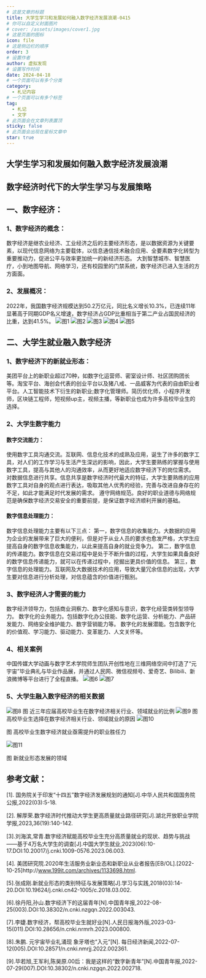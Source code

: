 ```yaml
---
# 这是文章的标题
title: 大学生学习和发展如何融入数字经济发展浪潮-0415
# 你可以自定义封面图片
# cover: /assets/images/cover1.jpg
# 这是页面的图标
icon: file
# 这是侧边栏的顺序
order: 3
# 设置作者
author: 虚拟发现
# 设置写作时间
date: 2024-04-18
# 一个页面可以有多个分类
category:
  - 札记内容
# 一个页面可以有多个标签
tag:
  - 札记
  - 文字
# 此页面会在文章列表置顶
sticky: false
# 此页面会出现在星标文章中
star: true
---
```


<!-- more -->
## 大学生学习和发展如何融入数字经济发展浪潮

## 数字经济时代下的大学生学习与发展策略
## 一、数字经济：
### 1、数字经济的概念：
数字经济是继农业经济、工业经济之后的主要经济形态，是以数据资源为关键要素，以现代信息网络为主要载体，以信息通信技术融合应用、全要素数字化转型为重要推动力，促进公平与效率更加统一的新经济形态。
大到智慧城市、智慧医疗，小到地图导航、网络学习，还有校园里的门禁系统，数字经济已进入生活的方方面面。
### 2、发展概况：
2022年，我国数字经济规模达到50.2万亿元，同比名义增长10.3%，已连续11年显著高于同期GDP名义增速，数字经济占GDP比重相当于第二产业占国民经济的比重，达到41.5%。
![图1](https://aigc456-1322485937.cos.ap-chengdu.myqcloud.com/load/202404152221634.png)
![图2](https://aigc456-1322485937.cos.ap-chengdu.myqcloud.com/load/202404152221720.png)
![图3](https://aigc456-1322485937.cos.ap-chengdu.myqcloud.com/load/202404152221744.png)
![图4](https://aigc456-1322485937.cos.ap-chengdu.myqcloud.com/load/202404152221669.png)
![图5](https://aigc456-1322485937.cos.ap-chengdu.myqcloud.com/load/202404152221697.png)



## 二、大学生就业融入数字经济
### 1、数字经济下的新就业形态：
美团平台上的新职业超过70种，如数字化运营师、密室设计师、社区团购团长等。淘宝平台、海创会代表的创业平台以及猪八戒、一品威客为代表的自由职业者平台。人工智能技术下衍生的新职业;数字化管理师。简历优化师，小程序开发师，区块链工程师，短视频up主，视频主播，等新职业也成为许多高校毕业生的选择。
### 2、大学生数字能力
#### 数字交流能力：
使用数字工具沟通交流。互联网、信息化技术的成熟及应用，诞生了许多的数字工具，对人们的工作学习与生活产生深远的影响，因此，大学生要熟练的掌握与使用数字工具，提高与其他人的沟通效率，从而更好地适应数字经济下的岗位需求。
对数据信息进行共享。信息共享是数字经济时代最大的特征，大学生要熟练的应用数字工具对自身的观点进行表达，吸取其他人优秀的经验，完善与改进自身存在的不足，如此才能满足时代发展的需求。
遵守网络规范。良好的职业道德与网络规范是确保数字经济交易安全的重要前提，是保证数字经济顺利开展的基础。

#### 数字信息处理能力：
数字信息处理能力主要有以下三点：
第一，数字信息的收集能力。大数据的应用为企业的发展带来了巨大的便利，但是对于从业人员的要求也愈发严格，大学生应提高自身的数字信息收集能力，以此来提高自身的就业竞争力。
第二，数字信息的传递能力。数字信息在交易过程中是处于不断升值的过程，大学生如果具备良好的数字信息传递能力，就可以在传递过程中，挖掘出更具价值的信息。
第三，数字信息的处理能力。互联网及大数据技术的应用，导致大量冗余信息的出现，大学生要对信息进行分析处理，对信息蕴含的价值进行甄别。
### 3、数字经济人才需要的能力
数字经济领导力，包括商业洞察力、数字化感知与意识，数字化经营类转型领导力。
数字化的业务能力。包括数字化办公技能、数字化运营、分析能力、产品研发能力、网络安全维护能力、数字营销能力等。
数字化的发展潜能。包含数字化的价值观、学习能力、驱动能力、变革能力、人文关怀等。
### 4、相关案例
中国传媒大学动画与数字艺术学院师生团队开创性地在三维网络空间中打造了“元宇宙”毕业典礼与毕业作品展，并通过人民网、微信视频号、爱奇艺、Bilibili、新浪微博等平台进行了全程直播。
![图6](https://aigc456-1322485937.cos.ap-chengdu.myqcloud.com/load/202404152221772.png)
![图7](https://aigc456-1322485937.cos.ap-chengdu.myqcloud.com/load/202404152221798.png)




### 5、大学生融入数字经济的相关数据

![图8](https://aigc456-1322485937.cos.ap-chengdu.myqcloud.com/load/202404152221824.png)
图 近三年应届高校毕业生在数字经济相关行业、领域就业的比例
![图9](https://aigc456-1322485937.cos.ap-chengdu.myqcloud.com/load/202404152221848.png)
图 高校毕业生选择在数字经济相关行业、领域就业的原因
![图10](https://aigc456-1322485937.cos.ap-chengdu.myqcloud.com/load/202404152221872.png)

图 高校毕业生数字经济就业亟需提升的职业胜任力


![图11](https://aigc456-1322485937.cos.ap-chengdu.myqcloud.com/load/202404152221899.png)

图 新就业形态发展的领域








## 参考文献：
[1]. 国务院关于印发“十四五”数字经济发展规划的通知[J\].中华人民共和国国务院公报,2022(03):5-18.

[2]. 解厚荣.数字经济时代推动大学生更高质量就业路径研究[J\].湖北开放职业学院学报,2023,36(19):140-142.

[3].刘海滨,常青.数字经济赋能高校毕业生充分高质量就业的现状、趋势与挑战——基于4万名大学生的调查[J\].中国大学生就业,2023(06):10-17.DOI:10.20017/j.cnki.1009-0576.2023.06.003.

[4]. 美团研究院.2020年生活服务业新业态和新职业从业者报告[EB/OL\].[2022-10-25\]http:\//www.199it.com/archives/1133698.html.

[5].张成刚.新就业形态的类别特征与发展策略[J\].学习与实践,2018(03):14-20.DOI:10.19624/j.cnki.cn42-1005/c.2018.03.002.

[6].徐丹阳,孙山.数字经济下的这届青年[N\].中国青年报,2022-08-25(003).DOI:10.38302/n.cnki.nzgqn.2022.003043.

[7].李婕.数字经济，帮高校毕业生就好业[N\].人民日报海外版,2023-03-15(011).DOI:10.28656/n.cnki.nrmrh.2023.000800.

[8].朱鹏. 元宇宙毕业礼涌现  象牙塔也“入元”[N\]. 每日经济新闻,2022-07-12(005).DOI:10.28571/n.cnki.nmrjj.2022.002361.

[9].毕若旭,王军利,陈昊原.00后：我是这样的“数字新青年”[N\].中国青年报,2022-07-29(007).DOI:10.38302/n.cnki.nzgqn.2022.002718.
